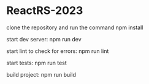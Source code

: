 # ReactRS-2023

clone the repository and run the command npm install

start dev server: npm run dev

start lint to check for errors: npm run lint

start tests: npm run test

build project: npm run build
